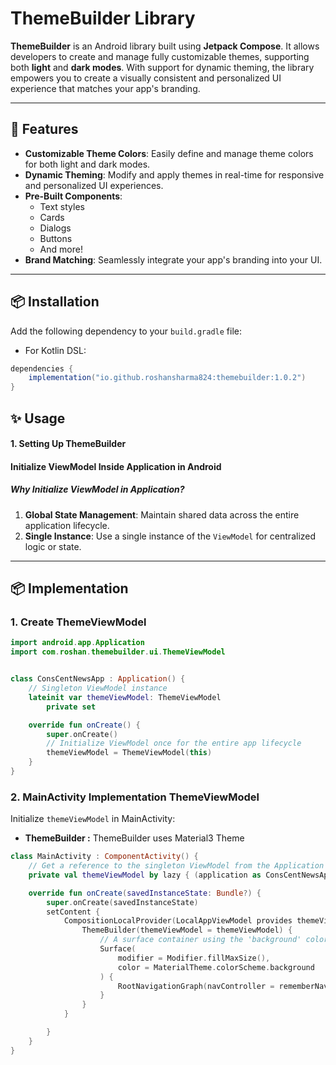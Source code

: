 # ThemeBuilder Library

**ThemeBuilder** is an Android library built using **Jetpack Compose**. It allows developers to create and manage fully customizable themes, supporting both **light** and **dark modes**. With support for dynamic theming, the library empowers you to create a visually consistent and personalized UI experience that matches your app's branding.

---

## 🚀 Features

- **Customizable Theme Colors**: Easily define and manage theme colors for both light and dark modes.
- **Dynamic Theming**: Modify and apply themes in real-time for responsive and personalized UI experiences.
- **Pre-Built Components**:
  - Text styles
  - Cards
  - Dialogs
  - Buttons
  - And more!
- **Brand Matching**: Seamlessly integrate your app's branding into your UI.

---

## 📦 Installation

Add the following dependency to your `build.gradle` file:
- For Kotlin DSL:
```gradle
dependencies {
    implementation("io.github.roshansharma824:themebuilder:1.0.2")
}
```

## ✨ Usage

#### 1. Setting Up ThemeBuilder

#### Initialize ViewModel Inside Application in Android
##### Why Initialize ViewModel in Application?

1. **Global State Management**: Maintain shared data across the entire application lifecycle.
2. **Single Instance**: Use a single instance of the `ViewModel` for centralized logic or state.


---

## 📦 Implementation

### 1. **Create ThemeViewModel**


```kotlin
import android.app.Application
import com.roshan.themebuilder.ui.ThemeViewModel


class ConsCentNewsApp : Application() {
    // Singleton ViewModel instance
    lateinit var themeViewModel: ThemeViewModel
        private set

    override fun onCreate() {
        super.onCreate()
        // Initialize ViewModel once for the entire app lifecycle
        themeViewModel = ThemeViewModel(this)
    }
}
```

### 2. **MainActivity Implementation ThemeViewModel**
Initialize `themeViewModel` in MainActivity:
- **ThemeBuilder :** ThemeBuilder uses Material3 Theme 
```kotlin 
class MainActivity : ComponentActivity() {
    // Get a reference to the singleton ViewModel from the Application instance
    private val themeViewModel by lazy { (application as ConsCentNewsApp).themeViewModel }

    override fun onCreate(savedInstanceState: Bundle?) {
        super.onCreate(savedInstanceState)
        setContent {
            CompositionLocalProvider(LocalAppViewModel provides themeViewModel){
                ThemeBuilder(themeViewModel = themeViewModel) {
                    // A surface container using the 'background' color from the theme
                    Surface(
                        modifier = Modifier.fillMaxSize(),
                        color = MaterialTheme.colorScheme.background
                    ) {
                        RootNavigationGraph(navController = rememberNavController())
                    }
                }
            }

        }
    }
}
```






















